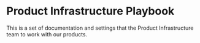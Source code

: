 # Product Infrastructure Playbook

This is a set of documentation and settings that the Product Infrastructure team to work with our products.